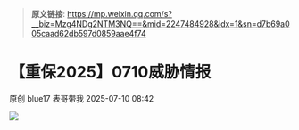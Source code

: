 > **原文链接**: https://mp.weixin.qq.com/s?__biz=Mzg4NDg2NTM3NQ==&mid=2247484928&idx=1&sn=d7b69a005caad62db597d0859aae4f74

#  【重保2025】0710威胁情报  
原创 blue17  表哥带我   2025-07-10 08:42  
  
![](https://mmbiz.qpic.cn/mmbiz_png/pxKqYxJWy7OUXoplbsNrdRbCBjfhahf4FzMHzC3tZFuSGHVQbmRDxwz4z03hgVHe6vGRDcFzATqiakLLp27Jfdw/640?wx_fmt=png&from=appmsg "")  
  
